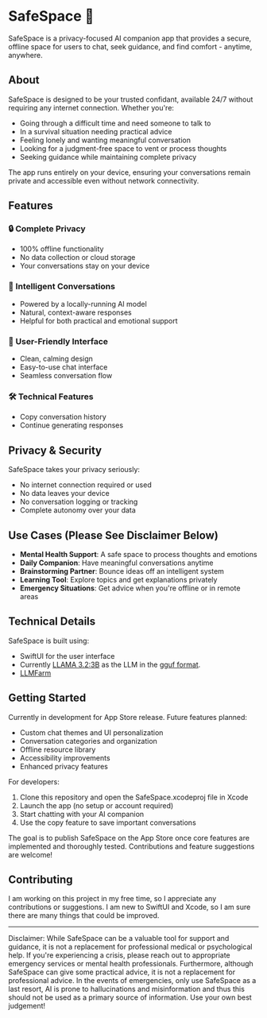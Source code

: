 # SafeSpace 📗

SafeSpace is a privacy-focused AI companion app that provides a secure, offline space for users to chat, seek guidance, and find comfort - anytime, anywhere.

## About

SafeSpace is designed to be your trusted confidant, available 24/7 without requiring any internet connection. Whether you're:
- Going through a difficult time and need someone to talk to
- In a survival situation needing practical advice
- Feeling lonely and wanting meaningful conversation
- Looking for a judgment-free space to vent or process thoughts
- Seeking guidance while maintaining complete privacy

The app runs entirely on your device, ensuring your conversations remain private and accessible even without network connectivity.

## Features

### 🔒 Complete Privacy
- 100% offline functionality
- No data collection or cloud storage
- Your conversations stay on your device

### 💬 Intelligent Conversations
- Powered by a locally-running AI model
- Natural, context-aware responses
- Helpful for both practical and emotional support

### 🎨 User-Friendly Interface
- Clean, calming design
- Easy-to-use chat interface
- Seamless conversation flow

### 🛠 Technical Features
- Copy conversation history
- Continue generating responses

## Privacy & Security

SafeSpace takes your privacy seriously:
- No internet connection required or used
- No data leaves your device
- No conversation logging or tracking
- Complete autonomy over your data

## Use Cases (Please See Disclaimer Below)

- **Mental Health Support**: A safe space to process thoughts and emotions
- **Daily Companion**: Have meaningful conversations anytime
- **Brainstorming Partner**: Bounce ideas off an intelligent system
- **Learning Tool**: Explore topics and get explanations privately
- **Emergency Situations**: Get advice when you're offline or in remote areas

## Technical Details

SafeSpace is built using:
- SwiftUI for the user interface
- Currently [LLAMA 3.2:3B]([url](https://huggingface.co/meta-llama/Llama-3.2-3B)) as the LLM in the [gguf format]([url](https://huggingface.co/bartowski/Llama-3.2-3B-Instruct-GGUF)).
- [LLMFarm]([url](https://github.com/guinmoon/llmfarm_core.swift))

## Getting Started

Currently in development for App Store release. Future features planned:
- Custom chat themes and UI personalization
- Conversation categories and organization
- Offline resource library
- Accessibility improvements
- Enhanced privacy features

For developers:
1. Clone this repository and open the SafeSpace.xcodeproj file in Xcode
2. Launch the app (no setup or account required)
3. Start chatting with your AI companion
4. Use the copy feature to save important conversations

The goal is to publish SafeSpace on the App Store once core features are implemented and thoroughly tested. Contributions and feature suggestions are welcome!

## Contributing

I am working on this project in my free time, so I appreciate any contributions or suggestions. I am new to SwiftUI and Xcode, so I am sure there are many things that could be improved. 

---

Disclaimer: While SafeSpace can be a valuable tool for support and guidance, it is not a replacement for professional medical or psychological help. If you're experiencing a crisis, please reach out to appropriate emergency services or mental health professionals. Furthermore, although SafeSpace can give some practical advice, it is not a replacement for professional advice. In the events of emergencies, only use SafeSpace as a last resort, AI is prone to hallucinations and misinformation and thus this should not be used as a primary source of information. Use your own best judgement!
